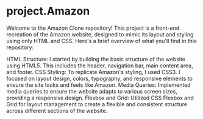 # project.Amazon

Welcome to the Amazon Clone repository! This project is a front-end recreation of the Amazon website, designed to mimic its layout and styling using only HTML and CSS. Here's a brief overview of what you'll find in this repository:

HTML Structure: I started by building the basic structure of the website using HTML5. This includes the header, navigation bar, main content area, and footer.
CSS Styling: To replicate Amazon's styling, I used CSS3. I focused on layout design, colors, typography, and responsive elements to ensure the site looks and feels like Amazon.
Media Queries: Implemented media queries to ensure the website adapts to various screen sizes, providing a responsive design.
Flexbox and Grid: Utilized CSS Flexbox and Grid for layout management to create a flexible and consistent structure across different sections of the website.

